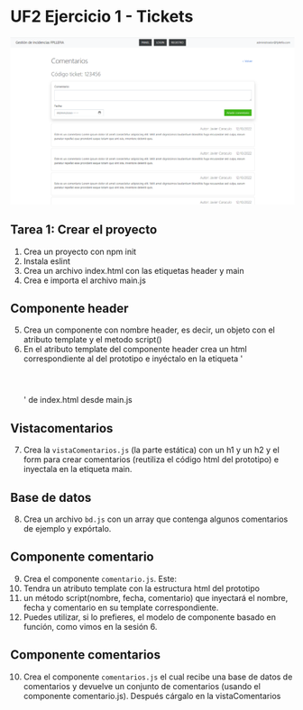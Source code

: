 # UF2 Ejercicio 1 - Tickets

![Alt text](image.png)

## Tarea 1: Crear el proyecto
1. Crea un proyecto con npm init 
2. Instala eslint
3. Crea un archivo index.html con las etiquetas header y main
4. Crea e importa el archivo main.js
## Componente header
5. Crea un componente con nombre header, es decir, un objeto con el atributo template y el metodo script()
6. En el atributo template del componente header crea un html correspondiente al del prototipo e inyéctalo en la etiqueta '<header></header>' de index.html desde main.js
## Vistacomentarios
7. Crea la `vistaComentarios.js` (la parte estática) con un h1 y un h2 y el form para crear comentarios (reutiliza el código html del prototipo) e inyectala en la etiqueta main.
## Base de datos
8. Crea un archivo `bd.js` con un array que contenga algunos comentarios de ejemplo y expórtalo.
## Componente comentario
9.  Crea el componente `comentario.js`. Este:
   1.  Tendra un atributo template con la estructura html del prototipo
   2.  un método script(nombre, fecha, comentario) que inyectará el nombre, fecha y comentario en su template correspondiente.
   3.  Puedes utilizar, si lo prefieres, el modelo de componente basado en función, como vimos en la sesión 6.
## Componente comentarios
10. Crea el componente `comentarios.js` el cual recibe una base de datos de comentarios y devuelve un conjunto de comentarios (usando el componente comentario.js). Después cárgalo en la vistaComentarios

